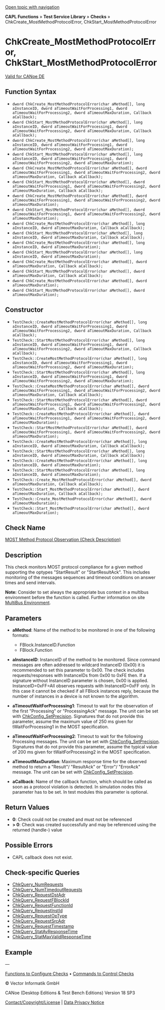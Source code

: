 [Open topic with navigation](../../../../../CANoeDEFamily.htm#Topics/CAPLFunctions/Test/Functions/CAPLfunctionChkCreateMostMethodProtocolError.md)

**CAPL Functions** » **Test Service Library** » **Checks** » ChkCreate_MostMethodProtocolError, ChkStart_MostMethodProtocolError

# ChkCreate_MostMethodProtocolError, ChkStart_MostMethodProtocolError

[Valid for CANoe DE](../../../Shared/FeatureAvailability.md)

## Function Syntax

- `dword ChkCreate_MostMethodProtocolError(char aMethod[], long aInstanceID, dword aTimeoutWaitForProcessing1, dword aTimeoutWaitForProcessing2, dword aTimeoutMaxDuration, Callback aCallback);`
- `dword ChkStart_MostMethodProtocolError(char aMethod[], long aInstanceID, dword aTimeoutWaitForProcessing1, dword aTimeoutWaitForProcessing2, dword aTimeoutMaxDuration, Callback aCallback);`
- `dword ChkCreate_MostMethodProtocolError(char aMethod[], long aInstanceID, dword aTimeoutWaitForProcessing1, dword aTimeoutWaitForProcessing2, dword aTimeoutMaxDuration);`
- `dword ChkStart_MostMethodProtocolError(char aMethod[], long aInstanceID, dword aTimeoutWaitForProcessing1, dword aTimeoutWaitForProcessing2, dword aTimeoutMaxDuration);`
- `dword ChkCreate_MostMethodProtocolError(char aMethod[], dword aTimeoutWaitForProcessing1, dword aTimeoutWaitForProcessing2, dword aTimeoutMaxDuration, Callback aCallback);`
- `dword ChkStart_MostMethodProtocolError(char aMethod[], dword aTimeoutWaitForProcessing1, dword aTimeoutWaitForProcessing2, dword aTimeoutMaxDuration, Callback aCallback);`
- `dword ChkCreate_MostMethodProtocolError(char aMethod[], dword aTimeoutWaitForProcessing1, dword aTimeoutWaitForProcessing2, dword aTimeoutMaxDuration);`
- `dword ChkStart_MostMethodProtocolError(char aMethod[], dword aTimeoutWaitForProcessing1, dword aTimeoutWaitForProcessing2, dword aTimeoutMaxDuration);`
- `dword ChkCreate_MostMethodProtocolError(char aMethod[], long aInstanceID, dword aTimeoutMaxDuration, Callback aCallback);`
- `dword ChkStart_MostMethodProtocolError(char aMethod[], long aInstanceID, dword aTimeoutMaxDuration, Callback aCallback);`
- `dword ChkCreate_MostMethodProtocolError(char aMethod[], long aInstanceID, dword aTimeoutMaxDuration);`
- `dword ChkStart_MostMethodProtocolError(char aMethod[], long aInstanceID, dword aTimeoutMaxDuration);`
- `dword ChkCreate_MostMethodProtocolError(char aMethod[], dword aTimeoutMaxDuration, Callback aCallback);`
- `dword ChkStart_MostMethodProtocolError(char aMethod[], dword aTimeoutMaxDuration, Callback aCallback);`
- `dword ChkCreate_MostMethodProtocolError(char aMethod[], dword aTimeoutMaxDuration);`
- `dword ChkStart_MostMethodProtocolError(char aMethod[], dword aTimeoutMaxDuration);`

## Constructor

- `TestCheck::CreateMostMethodProtocolError(char aMethod[], long aInstanceID, dword aTimeoutWaitForProcessing1, dword aTimeoutWaitForProcessing2, dword aTimeoutMaxDuration, Callback aCallback);`
- `TestCheck::StartMostMethodProtocolError(char aMethod[], long aInstanceID, dword aTimeoutWaitForProcessing1, dword aTimeoutWaitForProcessing2, dword aTimeoutMaxDuration, Callback aCallback);`
- `TestCheck::CreateMostMethodProtocolError(char aMethod[], long aInstanceID, dword aTimeoutWaitForProcessing1, dword aTimeoutWaitForProcessing2, dword aTimeoutMaxDuration);`
- `TestCheck::StartMostMethodProtocolError(char aMethod[], long aInstanceID, dword aTimeoutWaitForProcessing1, dword aTimeoutWaitForProcessing2, dword aTimeoutMaxDuration);`
- `TestCheck::CreateMostMethodProtocolError(char aMethod[], dword aTimeoutWaitForProcessing1, dword aTimeoutWaitForProcessing2, dword aTimeoutMaxDuration, Callback aCallback);`
- `TestCheck::StartMostMethodProtocolError(char aMethod[], dword aTimeoutWaitForProcessing1, dword aTimeoutWaitForProcessing2, dword aTimeoutMaxDuration, Callback aCallback);`
- `TestCheck::CreateMostMethodProtocolError(char aMethod[], dword aTimeoutWaitForProcessing1, dword aTimeoutWaitForProcessing2, dword aTimeoutMaxDuration);`
- `TestCheck::StartMostMethodProtocolError(char aMethod[], dword aTimeoutWaitForProcessing1, dword aTimeoutWaitForProcessing2, dword aTimeoutMaxDuration);`
- `TestCheck::CreateMostMethodProtocolError(char aMethod[], long aInstanceID, dword aTimeoutMaxDuration, Callback aCallback);`
- `TestCheck::StartMostMethodProtocolError(char aMethod[], long aInstanceID, dword aTimeoutMaxDuration, Callback aCallback);`
- `TestCheck::CreateMostMethodProtocolError(char aMethod[], long aInstanceID, dword aTimeoutMaxDuration);`
- `TestCheck::StartMostMethodProtocolError(char aMethod[], long aInstanceID, dword aTimeoutMaxDuration);`
- `TestCheck::Create_MostMethodProtocolError(char aMethod[], dword aTimeoutMaxDuration, Callback aCallback);`
- `TestCheck::Start_MostMethodProtocolError(char aMethod[], dword aTimeoutMaxDuration, Callback aCallback);`
- `TestCheck::Create_MostMethodProtocolError(char aMethod[], dword aTimeoutMaxDuration);`
- `TestCheck::Start_MostMethodProtocolError(char aMethod[], dword aTimeoutMaxDuration);`

## Check Name

[MOST Method Protocol Observation (Check Description)](../../../TestCommands/CheckDescriptions/CDMOSTMethodProtocolObservation.md)

## Description

This check monitors MOST protocol compliance for a given method supporting the optypes "StartResult" or "StartResultAck". This includes monitoring of the messages sequences and timeout conditions on answer times and send intervals.

**Note:** Consider to set always the appropriate bus context in a multibus environment before the function is called. Further information on site [MultiBus Environment](../../../Shared/CAPL/General/TestMultiBusEnvironment.md).

## Parameters

- **aMethod**: Name of the method to be monitored in one of the following formats:
  - FBlock.InstanceID.Function
  - FBlock.Function

- **aInstanceID**: InstanceID of the method to be monitored. Since command messages are often addressed to wildcard InstanceID (0x00) it is recommended to set this parameter to 0x00. The check includes requests/responses with InstanceIDs from 0x00 to 0xFE then. If a signature without InstanceID parameter is chosen, 0x00 is applied. InstanceID=0xFF=All observes requests with InstanceID=0xFF only. In this case it cannot be checked if all FBlock instances reply, because the number of instances in a device is not known to the algorithm.

- **aTimeoutWaitForProcessing1**: Timeout to wait for the observation of the first "Processing" or "ProcessingAck" message. The unit can be set with [ChkConfig_SetPrecision](CAPLfunctionChkConfigSetPrecision.md). Signatures that do not provide this parameter, assume the maximum value of 250 ms given for tWaitForProcessing1 in the MOST specification.

- **aTimeoutWaitForProcessing2**: Timeout to wait for the following Processing messages. The unit can be set with [ChkConfig_SetPrecision](CAPLfunctionChkConfigSetPrecision.md). Signatures that do not provide this parameter, assume the typical value of 200 ms given for tWaitForProcessing2 in the MOST specification.

- **aTimeoutMaxDuration**: Maximum response time for the observed method to return a "Result"/ "ResultAck" or "Error"/ "ErrorAck" message. The unit can be set with [ChkConfig_SetPrecision](CAPLfunctionChkConfigSetPrecision.md).

- **aCallback**: Name of the callback function, which should be called as soon as a protocol violation is detected. In simulation nodes this parameter has to be set. In test modules this parameter is optional.

## Return Values

- **0**: Check could not be created and must not be referenced
- **> 0**: Check was created successfully and may be referenced using the returned (handle-) value

## Possible Errors

- CAPL callback does not exist.

## Check-specific Queries

- [ChkQuery_NumRequests](CAPLfunctionChkQueryNumRequests.md)
- [ChkQuery_NumTimedoutRequests](CAPLfunctionChkQueryNumTimedoutRequests.md)
- [ChkQuery_RequestDstAdr](CAPLfunctionChkQueryRequestDstAdr.md)
- [ChkQuery_RequestFBlockId](CAPLfunctionChkQueryRequestFBlockId.md)
- [ChkQuery_RequestFunctionId](CAPLfunctionChkQueryRequestFunctionId.md)
- [ChkQuery_RequestInstId](CAPLfunctionChkQueryRequestInstId.md)
- [ChkQuery_RequestOpType](CAPLfunctionChkQueryRequestOpType.md)
- [ChkQuery_RequestSrcAdr](CAPLfunctionChkQueryRequestSrcAdr.md)
- [ChkQuery_RequestTimestamp](CAPLfunctionChkQueryRequestTimestamp.md)
- [ChkQuery_StatAvResponseTime](CAPLfunctionChkQueryStatAvResponseTime.md)
- [ChkQuery_StatMaxValidResponseTime](CAPLfunctionChkQueryStatMaxValidResponseTime.md)

## Example

—

[Functions to Configure Checks](../CAPLfunctionsTSLConfigurationFunctions.md) • [Commands to Control Checks](../CAPLfunctionsTSLCheckControlCommands.md)

© Vector Informatik GmbH

CANoe (Desktop Editions & Test Bench Editions) Version 18 SP3

[Contact/Copyright/License](../../../Shared/ContactCopyrightLicense.md) | [Data Privacy Notice](https://www.vector.com/int/en/company/get-info/privacy-policy/)
